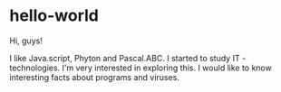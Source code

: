 # hello-world

Hi, guys!

I like Java.script, Phyton and Pascal.ABC. I started to study IT - technologies.  I'm very interested in exploring this.
I would like to know interesting facts about programs and viruses.
